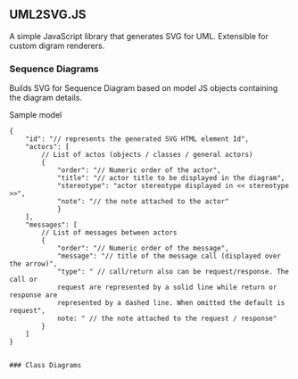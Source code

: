 ## UML2SVG.JS
A simple JavaScript library that generates SVG for UML. Extensible for custom
digram renderers.

### Sequence Diagrams
Builds SVG for Sequence Diagram based on model JS objects containing the diagram
details.

Sample model
~~~~~~~~~~~~
{ 
    "id": "// represents the generated SVG HTML element Id",
    "actors": [
        // List of actos (objects / classes / general actors)
        {
            "order": "// Numeric order of the actor",
            "title": "// actor title to be displayed in the diagram",
            "stereotype": "actor stereotype displayed in << stereotype >>",
            "note": "// the note attached to the actor"
            }
    ],
    "messages": [
        // List of messages between actors
        {
            "order": "// Numeric order of the message",
            "message": "// title of the message call (displayed over the arrow)",
            "type": " // call/return also can be request/response. The call or
            request are represented by a solid line while return or response are
            represented by a dashed line. When omitted the default is request",
            note: " // the note attached to the request / response"
        }
    ]
}


### Class Diagrams
